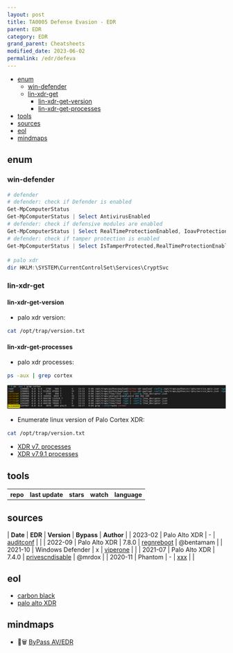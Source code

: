 ```yaml
---
layout: post
title: TA0005 Defense Evasion - EDR
parent: EDR
category: EDR
grand_parent: Cheatsheets
modified_date: 2023-06-02
permalink: /edr/defeva
---
```


<!-- vscode-markdown-toc -->
* [enum](#enum)
	* [win-defender](#win-defender)
	* [lin-xdr-get](#lin-xdr-get)
		* [lin-xdr-get-version](#lin-xdr-get-version)
		* [lin-xdr-get-processes](#lin-xdr-get-processes)
* [tools](#tools)
* [sources](#sources)
* [eol](#eol)
* [mindmaps](#mindmaps)

<!-- vscode-markdown-toc-config
	numbering=false
	autoSave=true
	/vscode-markdown-toc-config -->
<!-- /vscode-markdown-toc -->

## <a name='enum'></a>enum

### <a name='win-defender'></a>win-defender

```powershell
# defender 
# defender: check if Defender is enabled
Get-MpComputerStatus
Get-MpComputerStatus | Select AntivirusEnabled
# defender: check if defensive modules are enabled
Get-MpComputerStatus | Select RealTimeProtectionEnabled, IoavProtectionEnabled,AntispywareEnabled | FL
# defender: check if tamper protection is enabled
Get-MpComputerStatus | Select IsTamperProtected,RealTimeProtectionEnabled | FL

# palo xdr 
dir HKLM:\SYSTEM\CurrentControlSet\Services\CryptSvc
```

### <a name='lin-xdr-get'></a>lin-xdr-get

#### <a name='lin-xdr-get-version'></a>lin-xdr-get-version
* palo xdr version:
```bash
cat /opt/trap/version.txt
```

#### <a name='lin-xdr-get-processes'></a>lin-xdr-get-processes
* palo xdr processes:
```bash
ps -aux | grep cortex
```
![ps aux](/assets/images/xdr-psaux.png)

* Enumerate linux version of Palo Cortex XDR:
```bash
cat /opt/trap/version.txt
```
* [XDR v7. processes](/edr/defeva/lin-xdr-v7)
* [XDR v7.9.1 processes](/edr/defeva/lin-xdr-v791)


## <a name='tools'></a>tools 

<script src="https://code.jquery.com/jquery-1.9.1.min.js"></script>
<script>$(window).load(function() {var repos = ["https://api.github.com/repos/wavestone-cdt/EDRSandblast", "https://api.github.com/repos/MrEmpy/Awesome-AV-EDR-XDR-Bypass","https://api.github.com/repos/jthuraisamy/TelemetrySourcerer","https://api.github.com/repos/KiFilterFiberContext/warbird-hook","https://api.github.com/repos/hlldz/RefleXXion","https://api.github.com/repos/optiv/ScareCrow","https://api.github.com/repos/PwnDexter/SharpEDRChecker","https://api.github.com/repos/optiv/Freeze"]; for (rep in repos) {$.ajax({type: "GET", url: repos[rep], dataType: "json", success: function(result) {$("#repo_list").append("<tr><td><a href='" + result.html_url + "' target='_blank'>" + result.name + "</a></td><td>" + result.updated_at + "</td><td>" + result.stargazers_count + "</td><td>" + result.subscribers_count + "</td><td>" + result.language + "</td></tr>"); console.log(result);}});}console.log(result);});</script>

<link href="/sortable.css" rel="stylesheet" />
<script src="/sortable.js"></script>
<div id="repos">
    <table id="repo_list" class="sortable">
      <tr><th>repo</th><th>last update</th><th>stars</th><th>watch</th><th>language</th></tr>
    </table>
</div>    


## <a name='sources'></a>sources

| **Date** | **EDR** | **Version** | **Bypass** | **Author** |
| 2023-02 | Palo Alto XDR | - | [auditconf](https://github.com/Laokoon-SecurITy/Cortex-XDR-Config-Extractor) | |
| 2022-09 | Palo Alto XDR | 7.8.0 | [regnreboot](https://medium.com/@bentamam/bypassing-cortex-xdr-a-case-study-in-the-power-of-simplicity-b436f4f570ad) | @bentamam |
| 2021-10 | Windows Defender | x | [viperone](https://viperone.gitbook.io/pentest-everything/everything/everything-active-directory/defense-evasion/disable-defender) | |
| 2021-07 | Palo Alto XDR | 7.4.0 | [privescndisable](https://mrd0x.com/cortex-xdr-analysis-and-bypass/) | @mrdox |
| 2020-11 | Phantom | - | [xxx](https://www.tarlogic.com/blog/threat-hunting-evasion-restricted-environment/) | |


## <a name='eol'></a>eol

* [carbon black](https://community.carbonblack.com/t5/Documentation-Downloads/Carbon-Black-EDR-Supported-Versions-Grid/ta-p/85714)
* [palo alto XDR](https://www.paloaltonetworks.com/services/support/end-of-life-announcements/end-of-life-summary#traps-esm-and-cortex)

## <a name='mindmaps'></a>mindmaps

* 📕🗑️ [ByPass AV/EDR](https://github.com/CMEPW/BypassAV)
